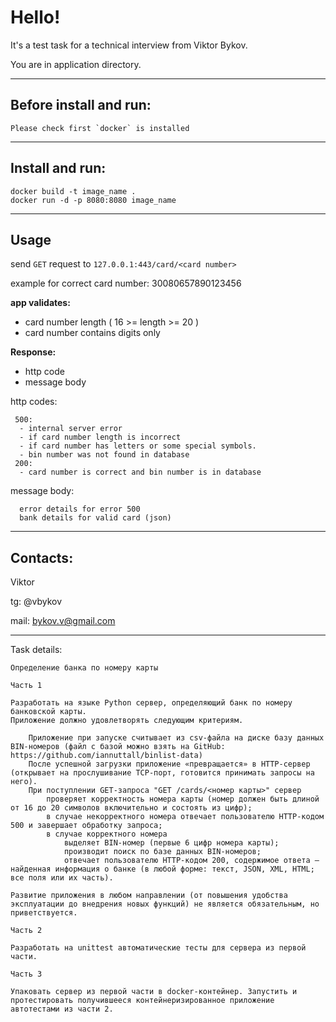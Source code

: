 # Hello!

It's a test task for a technical interview from Viktor Bykov.

You are in application directory.

___
## Before install and run:
```Please check first `docker` is installed```
___
## Install and run:

```
docker build -t image_name .
docker run -d -p 8080:8080 image_name
```
___
## Usage

send `GET` request to `127.0.0.1:443/card/<card number>`

example for correct card number: 30080657890123456

**app validates:**
 - card number length ( 16 >= length >= 20 )
 - card number contains digits only

**Response:**
 - http code
 - message body

http codes:
``` 
 500:
  - internal server error
  - if card number length is incorrect
  - if card number has letters or some special symbols.
  - bin number was not found in database
 200:
  - card number is correct and bin number is in database
```

message body:
```
  error details for error 500
  bank details for valid card (json)
```
___
## Contacts:
 
 Viktor
 
 tg: @vbykov

mail: bykov.v@gmail.com



___

Task details:

```
Определение банка по номеру карты

Часть 1

Разработать на языке Python сервер, определяющий банк по номеру банковской карты.
Приложение должно удовлетворять следующим критериям.

    Приложение при запуске считывает из csv-файла на диске базу данных BIN-номеров (файл с базой можно взять на GitHub: https://github.com/iannuttall/binlist-data)
    После успешной загрузки приложение «превращается» в HTTP-сервер (открывает на прослушивание TCP-порт, готовится принимать запросы на него).
    При поступлении GET-запроса "GET /cards/<номер карты>" сервер
        проверяет корректность номера карты (номер должен быть длиной от 16 до 20 символов включительно и состоять из цифр);
        в случае некорректного номера отвечает пользователю HTTP-кодом 500 и завершает обработку запроса;
        в случае корректного номера
            выделяет BIN-номер (первые 6 цифр номера карты);
            производит поиск по базе данных BIN-номеров;
            отвечает пользователю HTTP-кодом 200, содержимое ответа – найденная информация о банке (в любой форме: текст, JSON, XML, HTML; все поля или их часть).

Развитие приложения в любом направлении (от повышения удобства эксплуатации до внедрения новых функций) не является обязательным, но приветствуется.

Часть 2

Разработать на unittest автоматические тесты для сервера из первой части.

Часть 3

Упаковать сервер из первой части в docker-контейнер. Запустить и протестировать получившееся контейнеризированное приложение автотестами из части 2.
```
